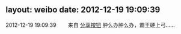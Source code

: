layout: weibo
date: 2012-12-19 19:09:39
---
2012-12-19 19:09:39  &nbsp;&nbsp;&nbsp;&nbsp;&nbsp;&nbsp; 来自 <a href="http://app.weibo.com/t/feed/cUcI1A" rel="nofollow">分享按钮</a>
肿么办肿么办，霸王硬上弓…… ​​​

